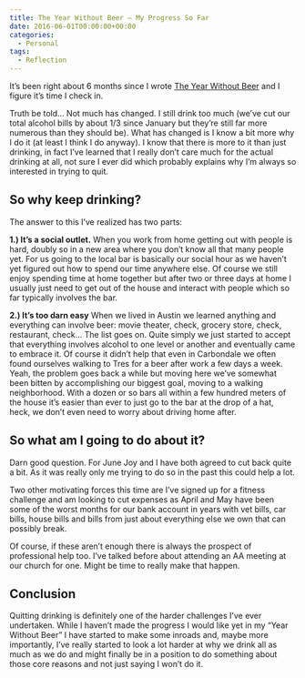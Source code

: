 ```yaml
---
title: The Year Without Beer – My Progress So Far
date: 2016-06-01T00:00:00+00:00
categories:
  - Personal
tags:
  - Reflection
---
```


It’s been right about 6 months since I wrote [The Year Without Beer][1] and I figure it’s time I check in.

Truth be told… Not much has changed. I still drink too much (we’ve cut our total alcohol bills by about 1/3 since January but they’re still far more numerous than they should be). What has changed is I know a bit more why I do it (at least I think I do anyway). I know that there is more to it than just drinking, in fact I’ve learned that I really don’t care much for the actual drinking at all, not sure I ever did which probably explains why I’m always so interested in trying to quit.

## So why keep drinking?

The answer to this I’ve realized has two parts:

**1.) It’s a social outlet.**
When you work from home getting out with people is hard, doubly so in a new area where you don’t know all that many people yet. For us going to the local bar is basically our social hour as we haven’t yet figured out how to spend our time anywhere else. Of course we still enjoy spending time at home together but after two or three days at home I usually just need to get out of the house and interact with people which so far typically involves the bar.

**2.) It’s too darn easy**
When we lived in Austin we learned anything and everything can involve beer: movie theater, check, grocery store, check, restaurant, check… The list goes on. Quite simply we just started to accept that everything involves alcohol to one level or another and eventually came to embrace it. Of course it didn’t help that even in Carbondale we often found ourselves walking to Tres for a beer after work a few days a week. Yeah, the problem goes back a while but moving here we’ve somewhat been bitten by accomplishing our biggest goal, moving to a walking neighborhood. With a dozen or so bars all within a few hundred meters of the house it’s easier than ever to just go to the bar at the drop of a hat, heck, we don’t even need to worry about driving home after.

## So what am I going to do about it?

Darn good question. For June Joy and I have both agreed to cut back quite a bit. As it was really only me trying to do so in the past this could help a lot.

Two other motivating forces this time are I’ve signed up for a fitness challenge and am looking to cut expenses as April and May have been some of the worst months for our bank account in years with vet bills, car bills, house bills and bills from just about everything else we own that can possibly break.

Of course, if these aren’t enough there is always the prospect of professional help too. I’ve talked before about attending an AA meeting at our church for one. Might be time to really make that happen.

## Conclusion

Quitting drinking is definitely one of the harder challenges I’ve ever undertaken. While I haven’t made the progress I would like yet in my “Year Without Beer” I have started to make some inroads and, maybe more importantly, I’ve really started to look a lot harder at why we drink all as much as we do and might finally be in a position to do something about those core reasons and not just saying I won’t do it.

 [1]: /2016/01/the-year-without-beer/